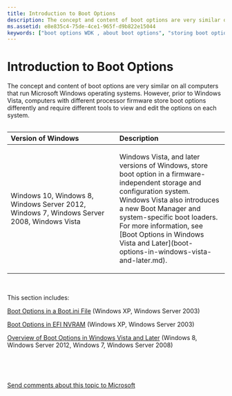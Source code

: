 ```yaml
---
title: Introduction to Boot Options
description: The concept and content of boot options are very similar on all computers that run Microsoft Windows operating systems.
ms.assetid: e8e835c4-75de-4ce1-965f-d9b822e15044
keywords: ["boot options WDK , about boot options", "storing boot options", "boot loaders WDK"]
---
```


# Introduction to Boot Options


The concept and content of boot options are very similar on all computers that run Microsoft Windows operating systems. However, prior to Windows Vista, computers with different processor firmware store boot options differently and require different tools to view and edit the options on each system.

## <span id="ddk_introduction_to_boot_options_tools"></span><span id="DDK_INTRODUCTION_TO_BOOT_OPTIONS_TOOLS"></span>


<table>
<colgroup>
<col width="50%" />
<col width="50%" />
</colgroup>
<thead>
<tr class="header">
<th align="left">Version of Windows</th>
<th align="left">Description</th>
</tr>
</thead>
<tbody>
<tr class="odd">
<td align="left"><p><span id="______Windows_7__Windows_Server_2008__Windows_Vista"></span><span id="______windows_7__windows_server_2008__windows_vista"></span><span id="______WINDOWS_7__WINDOWS_SERVER_2008__WINDOWS_VISTA"></span>Windows 10, Windows 8, Windows Server 2012, Windows 7, Windows Server 2008, Windows Vista</p></td>
<td align="left"><p>Windows Vista, and later versions of Windows, store boot option in a firmware-independent storage and configuration system. Windows Vista also introduces a new Boot Manager and system-specific boot loaders. For more information, see [Boot Options in Windows Vista and Later](boot-options-in-windows-vista-and-later.md).</p></td>
</tr>
</tbody>
</table>

 

This section includes:

[Boot Options in a Boot.ini File](boot-options-in-a-boot-ini-file.md) (Windows XP, Windows Server 2003)

[Boot Options in EFI NVRAM](boot-options-in-efi-nvram.md) (Windows XP, Windows Server 2003)

[Overview of Boot Options in Windows Vista and Later](boot-options-in-windows-vista-and-later.md) (Windows 8, Windows Server 2012, Windows 7, Windows Server 2008)

 

 

[Send comments about this topic to Microsoft](mailto:wsddocfb@microsoft.com?subject=Documentation%20feedback%20[devtest\devtest]:%20Introduction%20to%20Boot%20Options%20%20RELEASE:%20%2811/17/2016%29&body=%0A%0APRIVACY%20STATEMENT%0A%0AWe%20use%20your%20feedback%20to%20improve%20the%20documentation.%20We%20don't%20use%20your%20email%20address%20for%20any%20other%20purpose,%20and%20we'll%20remove%20your%20email%20address%20from%20our%20system%20after%20the%20issue%20that%20you're%20reporting%20is%20fixed.%20While%20we're%20working%20to%20fix%20this%20issue,%20we%20might%20send%20you%20an%20email%20message%20to%20ask%20for%20more%20info.%20Later,%20we%20might%20also%20send%20you%20an%20email%20message%20to%20let%20you%20know%20that%20we've%20addressed%20your%20feedback.%0A%0AFor%20more%20info%20about%20Microsoft's%20privacy%20policy,%20see%20http://privacy.microsoft.com/default.aspx. "Send comments about this topic to Microsoft")





